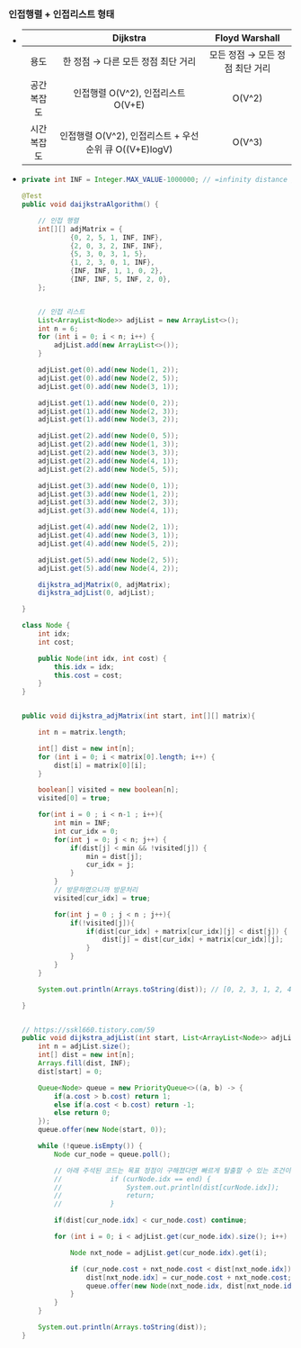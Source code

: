 ### 인접행렬 + 인접리스트 형태
* ||Dijkstra|Floyd Warshall|
  |:--:|:--:|:--:|
  |용도|한 정점 → 다른 모든 정점 최단 거리|모든 정점 → 모든 정점 최단 거리|
  |공간복잡도|인접행렬 O(V^2), 인접리스트 O(V+E)|O(V^2)|
  |시간복잡도|인접행렬 O(V^2), 인접리스트 + 우선순위 큐 O((V+E)logV)|O(V^3)|
* ```java
  private int INF = Integer.MAX_VALUE-1000000; // =infinity distance // 사실은 끝값에서 노드 비용의 최대값 + 1 을 지워줘야한ㄷ.

  @Test
  public void daijkstraAlgorithm() {

      // 인접 행렬
      int[][] adjMatrix = {
              {0, 2, 5, 1, INF, INF},
              {2, 0, 3, 2, INF, INF},
              {5, 3, 0, 3, 1, 5},
              {1, 2, 3, 0, 1, INF},
              {INF, INF, 1, 1, 0, 2},
              {INF, INF, 5, INF, 2, 0},
      };


      // 인접 리스트
      List<ArrayList<Node>> adjList = new ArrayList<>();
      int n = 6;
      for (int i = 0; i < n; i++) {
          adjList.add(new ArrayList<>());
      }

      adjList.get(0).add(new Node(1, 2));
      adjList.get(0).add(new Node(2, 5));
      adjList.get(0).add(new Node(3, 1));

      adjList.get(1).add(new Node(0, 2));
      adjList.get(1).add(new Node(2, 3));
      adjList.get(1).add(new Node(3, 2));

      adjList.get(2).add(new Node(0, 5));
      adjList.get(2).add(new Node(1, 3));
      adjList.get(2).add(new Node(3, 3));
      adjList.get(2).add(new Node(4, 1));
      adjList.get(2).add(new Node(5, 5));

      adjList.get(3).add(new Node(0, 1));
      adjList.get(3).add(new Node(1, 2));
      adjList.get(3).add(new Node(2, 3));
      adjList.get(3).add(new Node(4, 1));

      adjList.get(4).add(new Node(2, 1));
      adjList.get(4).add(new Node(3, 1));
      adjList.get(4).add(new Node(5, 2));

      adjList.get(5).add(new Node(2, 5));
      adjList.get(5).add(new Node(4, 2));

      dijkstra_adjMatrix(0, adjMatrix);
      dijkstra_adjList(0, adjList);

  }

  class Node {
      int idx;
      int cost;

      public Node(int idx, int cost) {
          this.idx = idx;
          this.cost = cost;
      }
  }


  public void dijkstra_adjMatrix(int start, int[][] matrix){

      int n = matrix.length;

      int[] dist = new int[n];
      for (int i = 0; i < matrix[0].length; i++) {
          dist[i] = matrix[0][i];
      }

      boolean[] visited = new boolean[n];
      visited[0] = true;

      for(int i = 0 ; i < n-1 ; i++){
          int min = INF;
          int cur_idx = 0;
          for(int j = 0; j < n; j++) {
              if(dist[j] < min && !visited[j]) {
                  min = dist[j];
                  cur_idx = j;
              }
          }
          // 방문하였으니까 방문처리
          visited[cur_idx] = true;

          for(int j = 0 ; j < n ; j++){
              if(!visited[j]){
                  if(dist[cur_idx] + matrix[cur_idx][j] < dist[j]) {
                      dist[j] = dist[cur_idx] + matrix[cur_idx][j];
                  }
              }
          }
      }

      System.out.println(Arrays.toString(dist)); // [0, 2, 3, 1, 2, 4]

  }


  // https://sskl660.tistory.com/59
  public void dijkstra_adjList(int start, List<ArrayList<Node>> adjList){
      int n = adjList.size();
      int[] dist = new int[n];
      Arrays.fill(dist, INF);
      dist[start] = 0;

      Queue<Node> queue = new PriorityQueue<>((a, b) -> {
          if(a.cost > b.cost) return 1;
          else if(a.cost < b.cost) return -1;
          else return 0;
      });
      queue.offer(new Node(start, 0));

      while (!queue.isEmpty()) {
          Node cur_node = queue.poll();

          // 아래 주석된 코드는 목표 정점이 구해졌다면 빠르게 탈출할 수 있는 조건이다.
          //			if (curNode.idx == end) {
          //				System.out.println(dist[curNode.idx]);
          //				return;
          //			}

          if(dist[cur_node.idx] < cur_node.cost) continue;

          for (int i = 0; i < adjList.get(cur_node.idx).size(); i++) {

              Node nxt_node = adjList.get(cur_node.idx).get(i);

              if (cur_node.cost + nxt_node.cost < dist[nxt_node.idx]) {
                  dist[nxt_node.idx] = cur_node.cost + nxt_node.cost;
                  queue.offer(new Node(nxt_node.idx, dist[nxt_node.idx]));
              }
          }
      }

      System.out.println(Arrays.toString(dist));
  }
